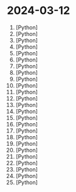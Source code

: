 # 2024-03-12

1. [](https://github.comundefined "Galgame翻译器，支持剪贴板、OCR、HOOK，支持40余种翻译引擎。Visual Novel translate tool , support clipboard / OCR/ HOOK, support 40+ translate engines.") [Python]
2. [](https://github.comundefined "香色闺阁+阅读3.0书源+源阅读+爱阅书香+花火阅读+读不舍手+IPTV源+IPA巨魔应用=自动更新") [Python]
3. [](https://github.comundefined "《动手学深度学习》：面向中文读者、能运行、可讨论。中英文版被70多个国家的500多所大学用于教学。") [Python]
4. [](https://github.comundefined "基于大模型搭建的微信聊天机器人，同时支持微信、企业微信、公众号、飞书、钉钉接入，可选择GPT3.5/GPT4.0/Claude/文心一言/讯飞星火/通义千问/Gemini/GLM-4/LinkAI，能处理文本、语音和图片，访问操作系统和互联网，支持基于自有知识库进行定制企业智能客服。") [Python]
5. [](https://github.comundefined "Book_4_《矩阵力量》 | 鸢尾花书：从加减乘除到机器学习；上架！") [Python]
6. [](https://github.comundefined "") [Python]
7. [](https://github.comundefined "Book_3_《数学要素》 | 鸢尾花书：从加减乘除到机器学习；上架；欢迎继续纠错，纠错多的同学还会有赠书！") [Python]
8. [](https://github.comundefined "视频音频生成字幕，生成srt文件。无需申请第三方API，本地实现音频转文本。基于Transformer的视频字幕生成框架。A GUI tool for generating subtitle from videos and generating srt files.") [Python]
9. [](https://github.comundefined "文件快递柜-匿名口令分享文本，文件，像拿快递一样取文件（File Express Cabinet - Anonymous Passcode Sharing Text, Files, Like Taking Express Delivery for Files）") [Python]
10. [](https://github.comundefined "🤖 wukong-robot 是一个简单、灵活、优雅的中文语音对话机器人/智能音箱项目，支持ChatGPT多轮对话能力，还可能是首个支持脑机交互的开源智能音箱项目。") [Python]
11. [](https://github.comundefined "A global resource download orchestration system, build your home download center.") [Python]
12. [](https://github.comundefined "A proxy tool to bypass GFW.") [Python]
13. [](https://github.comundefined "自动抓取合并互联网上的公开节点。") [Python]
14. [](https://github.comundefined "30天掌握量化交易 (持续更新)") [Python]
15. [](https://github.comundefined "爬虫案例合集。包括但不限于《淘宝、京东、天猫、豆瓣、抖音、快手、微博、微信、阿里、头条、pdd、优酷、爱奇艺、携程、12306、58、搜狐、各种指数、维普万方、Zlibraty、Oalib、小说、招标网、采购网、小红书、大众点评、推特、脉脉、知乎》") [Python]
16. [](https://github.comundefined "团子翻译器 —— 个人兴趣制作的一款基于OCR技术的翻译器") [Python]
17. [](https://github.comundefined "基于Streamlink的全自动直播录制工具，已支持哔哩哔哩、斗鱼、虎牙、抖音、YouTube、Twitch等") [Python]
18. [](https://github.comundefined "分享 GitHub 上有趣、入门级的开源项目。Share interesting, entry-level open source projects on GitHub.") [Python]
19. [](https://github.comundefined "Steam 挂刀行情站 —— 24小时自动更新的 BUFF & IGXE & C5 & UUYP 挂刀比例数据 | Track cheap Steam Community Market items on buff.163.com, igxe.cn, c5game.com and youpin898.com.") [Python]
20. [](https://github.comundefined "中文CLIP预训练模型") [Python]
21. [](https://github.comundefined "用文本编辑器剪视频") [Python]
22. [](https://github.comundefined "INFO-SPIDER 是一个集众多数据源于一身的爬虫工具箱🧰，旨在安全快捷的帮助用户拿回自己的数据，工具代码开源，流程透明。支持数据源包括GitHub、QQ邮箱、网易邮箱、阿里邮箱、新浪邮箱、Hotmail邮箱、Outlook邮箱、京东、淘宝、支付宝、中国移动、中国联通、中国电信、知乎、哔哩哔哩、网易云音乐、QQ好友、QQ群、生成朋友圈相册、浏览器浏览历史、12306、博客园、CSDN博客、开源中国博客、简书。") [Python]
23. [](https://github.comundefined "老胡的信息技术周刊❤️记录我本周看到的有价值的信息，针对优秀项目、软件、教程资料、网站等。") [Python]
24. [](https://github.comundefined "❤️ 每天收集喜欢的开源项目 | RSS 订阅 | 快知 app 订阅") [Python]
25. [](https://github.comundefined "PyQt Examples（PyQt各种测试和例子） PyQt4 PyQt5") [Python]
